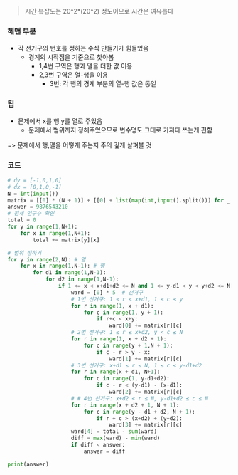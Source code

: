 > 시간 복잡도는 20^2*(20^2) 정도이므로 시간은 여유롭다



### 헤맨 부분

- 각 선거구의 번호를 정하는 수식 만들기가 힘들었음
  - 경계의 시작점을 기준으로 찾아봄
    - 1,4번 구역은 행과 열을 더한 값 이용
    - 2,3번 구역은 열-행을 이용
      - 3번: 각 행의 경계 부분의 열-행 값은 동일



### 팁

- 문제에서 x를 행 y를 열로 주었음
  - 문제에서 범위까지 정해주었으므로 변수명도 그대로 가져다 쓰는게 편함

=> 문제에서 행,열을 어떻게 주는지 주의 깊게 살펴볼 것



### 코드

```python
# dy = [-1,0,1,0]
# dx = [0,1,0,-1]
N = int(input())
matrix = [[0] * (N + 1)] + [[0] + list(map(int,input().split())) for _ in range(N)]
answer = 9876543210
# 전체 인구수 확인
total = 0
for y in range(1,N+1):
    for x in range(1,N+1):
        total += matrix[y][x]

# 범위 정하기
for y in range(2,N): # 열
    for x in range(1,N-1): # 행
        for d1 in range(1,N-1):
            for d2 in range(1,N-1):
                if 1 <= x < x+d1+d2 <= N and 1 <= y-d1 < y < y+d2 <= N:
                    ward = [0] * 5  # 선거구
                    # 1번 선거구: 1 ≤ r < x+d1, 1 ≤ c ≤ y
                    for r in range(1, x + d1):
                        for c in range(1, y + 1):
                            if r+c < x+y:
                                ward[0] += matrix[r][c]
                    # 2번 선거구: 1 ≤ r ≤ x+d2, y < c ≤ N
                    for r in range(1, x + d2 + 1):
                        for c in range(y + 1,N + 1):
                            if c - r > y - x:
                                ward[1] += matrix[r][c]
                    # 3번 선거구: x+d1 ≤ r ≤ N, 1 ≤ c < y-d1+d2
                    for r in range(x + d1, N+1):
                        for c in range(1, y-d1+d2):
                            if c - r < (y-d1) - (x+d1):
                                ward[2] += matrix[r][c]
                    # # 4번 선거구: x+d2 < r ≤ N, y-d1+d2 ≤ c ≤ N
                    for r in range(x + d2 + 1, N + 1):
                        for c in range(y - d1 + d2, N + 1):
                            if r + c > (x+d2) + (y+d2):
                                ward[3] += matrix[r][c]
                    ward[4] = total - sum(ward)
                    diff = max(ward) - min(ward)
                    if diff < answer:
                        answer = diff

print(answer)
```

